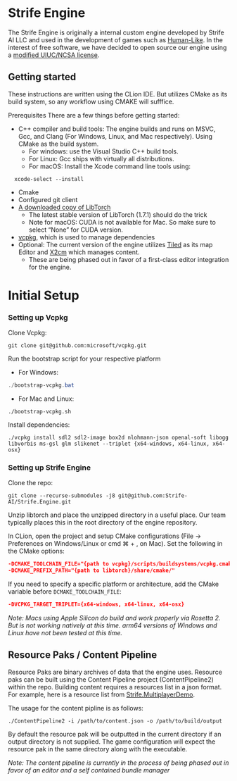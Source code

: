 # Strife Engine

The Strife Engine is originally a internal custom engine developed by Strife AI LLC and used in the development of games such as [Human-Like](https://store.steampowered.com/app/1400190/HumanLike/). In the interest of free software, we have decided to open source our engine using a [modified UIUC/NCSA license](https://github.com/Strife-AI/Strife.Engine/blob/master/LICENSE.txt). 

## Getting started

These instructions are written using the CLion IDE. But utilizes CMake as its build system, so any workflow using CMAKE will sufffice.

Prerequisites
There are a few things before getting started:
* C++ compiler and build tools: The engine builds and runs on MSVC, Gcc, and Clang (For Windows, Linux, and Mac respectively). Using CMake as the build system.
    * For windows: use the Visual Studio C++ build tools.
    * For Linux: Gcc ships with virtually all distributions.
    * For macOS: Install the Xcode command line tools using:
```shell
  xcode-select --install
```
* Cmake
* Configured git client
* [A downloaded copy of LibTorch](https://pytorch.org/get-started/locally/)
    * The latest stable version of LibTorch (1.7.1) should do the trick
    * Note for macOS: CUDA is not available for Mac. So make sure to select “None” for CUDA version.
* [vcpkg](https://github.com/microsoft/vcpkg), which is used to manage dependencies
* Optional: The current version of the engine utilizes [Tiled](MapEditor.org) as its map Editor and [X2cm](https://github.com/Strife-AI/X2DContentManager/releases/tag/v1.8.15-stable) which manages content.
    * These are being phased out in favor of a first-class editor integration for the engine.

# Initial Setup
### Setting up Vcpkg
Clone Vcpkg:
```shell
git clone git@github.com:microsoft/vcpkg.git
```
Run the bootstrap script for your respective platform
* For Windows:
```powershell
./bootstrap-vcpkg.bat
```
* For Mac and Linux:
```shell
./bootstrap-vcpkg.sh
```
Install dependencies:
```shell
./vcpkg install sdl2 sdl2-image box2d nlohmann-json openal-soft libogg libvorbis ms-gsl glm slikenet --triplet {x64-windows, x64-linux, x64-osx} 
```

### Setting up Strife Engine
Clone the repo:
```shell
git clone --recurse-submodules -j8 git@github.com:Strife-AI/Strife.Engine.git
```

Unzip libtorch and place the unzipped directory in a useful place. Our team typically places this in the root directory of the engine repository.

In CLion, open the project and setup CMake configurations (File → Preferences on Windows/Linux or cmd ⌘ + , on Mac). Set the following in the CMake options:

```cmake
-DCMAKE_TOOLCHAIN_FILE="{path to vcpkg}/scripts/buildsystems/vcpkg.cmake"
-DCMAKE_PREFIX_PATH="{path to libtorch}/share/cmake/"
```

If you need to specify a specific platform or architecture, add the CMake variable before `DCMAKE_TOOLCHAIN_FILE`:

```cmake
-DVCPKG_TARGET_TRIPLET={x64-windows, x64-linux, x64-osx} 
```

*Note: Macs using Apple Silicon do build and work properly via Rosetta 2. But is not working natively at this time. arm64 versions of Windows and Linux have not been tested at this time.*

## Resource Paks / Content Pipeline
Resource Paks are binary archives of data that the engine uses. Resource paks can be built using the Content Pipeline project (ContentPipeline2) within the repo. 
Building content requires a resources list in a json format. For example, here is a resource list from [Strife.MultiplayerDemo](https://github.com/Strife-AI/Strife.MultiplayerDemo/blob/main/MultiplayerDemo.json).

The usage for the content pipline is as follows:
```shell
./ContentPipeline2 -i /path/to/content.json -o /path/to/build/output
```

By default the resource pak will be outputted in the current directory if an output directory is not supplied.
The game configuration will expect the resource pak in the same directory along with the executable.

*Note: The content pipeline is currently in the process of being phased out in favor of an editor and a self contained bundle manager*
